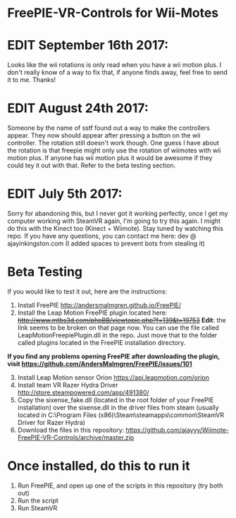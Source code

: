# FreePIE-VR-Controls for Wii-Motes

# EDIT September 16th 2017:

Looks like the wii rotations is only read when you have a wii motion plus. I don't really know of a way to fix that, if anyone finds away, feel free to send it to me. Thanks!

# EDIT August 24th 2017:

Someone by the name of sstf found out a way to make the controllers appear. They now should appear after pressing a button on the wii controller. The rotation still doesn't work though. One guess I have about the rotation is that freepie might only use the rotation of wiimotes with wii motion plus. If anyone has wii motion plus it would be awesome if they could tey it out with that. Refer to the beta testing section.

# EDIT July 5th 2017:

Sorry for abandoning this, but I never got it working perfectly, once I get my computer working with SteamVR again, I'm going to try this again. I might do this with the Kinect too (Kinect + Wiimote). Stay tuned by watching this repo. If you have any questions, you can contact me here: dev   @   ajayinkingston.com (I added spaces to prevent bots from stealing it)

# Beta Testing
If you would like to test it out, here are the instructions:

1. Install FreePIE http://andersmalmgren.github.io/FreePIE/
2. Install the Leap Motion FreePIE plugin located here: ~~http://www.mtbs3d.com/phpBB/viewtopic.php?f=139&t=19753~~ **Edit**: the link seems to be broken on that page now. You can use the file called LeapMotionFreepiePlugin.dll in the repo. Just move that to the folder called plugins located in the FreePIE installation directory.

<b>If you find any problems opening FreePIE after downloading the plugin, visit https://github.com/AndersMalmgren/FreePIE/issues/101</b>

3. Install Leap Motion sensor Orion https://api.leapmotion.com/orion
4. Install team VR Razer Hydra Driver http://store.steampowered.com/app/491380/
5. Copy the sixense_fake.dll (located in the root folder of your FreePIE installation) over the sixense.dll in the driver files from steam (usually located in C:\Program Files (x86)\Steam\steamapps\common\SteamVR Driver for Razer Hydra)
6. Download the files in this repository: https://github.com/ajayyy/Wiimote-FreePIE-VR-Controls/archive/master.zip

# Once installed, do this to run it
1. Run FreePIE, and open up one of the scripts in this repository (try both out)
2. Run the script
3. Run SteamVR
